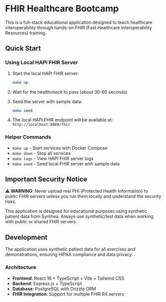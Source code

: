 # FHIR Healthcare Bootcamp

This is a full-stack educational application designed to teach healthcare interoperability through hands-on FHIR (Fast Healthcare Interoperability Resources) training.

## Quick Start

### Using Local HAPI FHIR Server

1. Start the local HAPI FHIR server:
   ```bash
   make up
   ```

2. Wait for the healthcheck to pass (about 30-60 seconds)

3. Seed the server with sample data:
   ```bash
   make seed
   ```

4. The local HAPI FHIR endpoint will be available at: `http://localhost:8080/fhir`

### Helper Commands

- `make up` - Start services with Docker Compose
- `make down` - Stop all services
- `make logs` - View HAPI FHIR server logs
- `make seed` - Seed local FHIR server with sample data

## Important Security Notice

⚠️ **WARNING**: Never upload real PHI (Protected Health Information) to public FHIR servers unless you run them locally and understand the security risks.

This application is designed for educational purposes using synthetic patient data from Synthea. Always use synthetic/test data when working with public or shared FHIR servers.

## Development

The application uses synthetic patient data for all exercises and demonstrations, ensuring HIPAA compliance and data privacy.

### Architecture

- **Frontend**: React 18 + TypeScript + Vite + Tailwind CSS
- **Backend**: Express.js + TypeScript  
- **Database**: PostgreSQL with Drizzle ORM
- **FHIR Integration**: Support for multiple FHIR R4 servers
